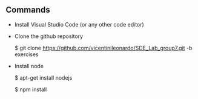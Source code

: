 ## Commands

- Install Visual Studio Code (or any other code editor)

- Clone the github repository

    $ git clone https://github.com/vicentinileonardo/SDE_Lab_group7.git -b exercises

- Install node

    $ apt-get install nodejs
    
    $ npm install

